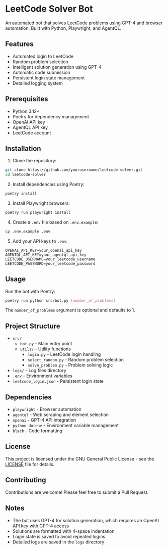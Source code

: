 # LeetCode Solver Bot

An automated bot that solves LeetCode problems using GPT-4 and browser automation. Built with Python, Playwright, and AgentQL.

## Features

- Automated login to LeetCode
- Random problem selection
- Intelligent solution generation using GPT-4
- Automatic code submission
- Persistent login state management
- Detailed logging system

## Prerequisites

- Python 3.12+
- Poetry for dependency management
- OpenAI API key
- AgentQL API key
- LeetCode account

## Installation

1. Clone the repository:
```bash
git clone https://github.com/yourusername/leetcode-solver.git
cd leetcode-solver
```

2. Install dependencies using Poetry:
```bash
poetry install
```

3. Install Playwright browsers:
```bash
poetry run playwright install
```

4. Create a `.env` file based on `.env.example`:
```bash
cp .env.example .env
```

5. Add your API keys to `.env`:
```
OPENAI_API_KEY=your_openai_api_key
AGENTQL_API_KEY=your_agentql_api_key
LEETCODE_USERNAME=your_leetcode_username
LEETCODE_PASSWORD=your_leetcode_password
```

## Usage

Run the bot with Poetry:
```bash
poetry run python src/bot.py [number_of_problems]
```

The `number_of_problems` argument is optional and defaults to 1.

## Project Structure

- `src/`
  - `bot.py` - Main entry point
  - `utils/` - Utility functions
    - `login.py` - LeetCode login handling
    - `select_random.py` - Random problem selection
    - `solve_problem.py` - Problem solving logic
- `logs/` - Log files directory
- `.env` - Environment variables
- `leetcode_login.json` - Persistent login state

## Dependencies

- `playwright` - Browser automation
- `agentql` - Web scraping and element selection
- `openai` - GPT-4 API integration
- `python-dotenv` - Environment variable management
- `black` - Code formatting

## License

This project is licensed under the GNU General Public License - see the [LICENSE](LICENSE) file for details.

## Contributing

Contributions are welcome! Please feel free to submit a Pull Request.

## Notes

- The bot uses GPT-4 for solution generation, which requires an OpenAI API key with GPT-4 access
- Solutions are formatted with 4-space indentation
- Login state is saved to avoid repeated logins
- Detailed logs are saved in the `logs` directory